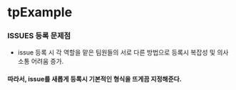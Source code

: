 # tpExample


### ISSUES 등록 문제점

- issue 등록 시 각 역할을 맡은 팀원들의 서로 다른 방법으로 등록시 복잡성 및 의사소통 어려움 증가.


#### 따라서, issue를 새롭게 등록시 기본적인 형식을 뜨게끔 지정해준다.
